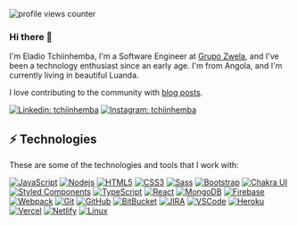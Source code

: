 ![profile views counter][counter]
### Hi there 👋

I'm Eladio Tchiinhemba,  I'm a Software Engineer at [Grupo Zwela](https://grupozwela.com), and I've been a technology enthusiast since an early age. I'm from Angola, and I'm currently living in beautiful Luanda.

I love contributing to the community with [blog posts](https://www.linkedin.com/in/tchiinhemba).

[![Linkedin: tchiinhemba](https://img.shields.io/badge/-Linkedin-blue?style=flat-square&logo=Linkedin&logoColor=white&link=https://www.linkedin.com/in/tchiinhemba/)](https://www.linkedin.com/in/tchiinhemba/)
[![Instagram: tchiinhemba](https://img.shields.io/badge/Instagram-E4405F?style=flat-square&logo=instagram&logoColor=white&link=https://www.instagram.com/tchiinhemba)](https://www.instagram.com/tchiinhemba)

## ⚡ Technologies

These are some of the technologies and tools that I work with:

<a href="https://developer.mozilla.org/en-US/docs/Web/JavaScript">![JavaScript](https://img.shields.io/badge/-JavaScript-black?style=flat-square&logo=javascript)</a>
<a href="https://nodejs.org/en/docs/">![Nodejs](https://img.shields.io/badge/-Nodejs-339933?style=flat-square&logo=Node.js&logoColor=white)</a>
<a href="https://html.spec.whatwg.org/multipage/">![HTML5](https://img.shields.io/badge/-HTML5-E34F26?style=flat-square&logo=html5&logoColor=white)</a>
<a href="https://www.w3.org/Style/CSS/specs.en.html">![CSS3](https://img.shields.io/badge/-CSS3-1572B6?style=flat-square&logo=css3)</a>
<a href="https://sass-lang.com/documentation/">![Sass](https://img.shields.io/badge/-Sass-CC6699?style=flat-square&logo=sass&logoColor=white)</a>
<a href="https://getbootstrap.com/docs/4.1/getting-started/introduction/">![Bootstrap](https://img.shields.io/badge/-Bootstrap-563D7C?style=flat-square&logo=bootstrap)</a>
<a href="https://chakra-ui.com/getting-started">![Chakra UI](https://img.shields.io/badge/Chakra--UI-319795?style=flat-square&logo=chakra-ui&logoColor=white)</a>
<a href="https://styled-components.com/">![Styled Components](https://img.shields.io/badge/styled--components-DB7093?style=flat-square&logo=styled-components&logoColor=white)</a>
<a href="https://www.typescriptlang.org/docs/">![TypeScript](https://img.shields.io/badge/TypeScript-007ACC?style=flat-square&logo=typescript&logoColor=white)</a>
<a href="https://beta.reactjs.org/">![React](https://img.shields.io/badge/React-20232A?style=flat-square&logo=react&logoColor=61DAFB)</a>
<a href="https://www.mongodb.com/docs/">![MongoDB](https://img.shields.io/badge/-MongoDB-black?style=flat-square&logo=mongodb)</a>
<a href="https://firebase.google.com/docs?gclid=Cj0KCQjw48OaBhDWARIsAMd966AYvKx0bjSXotyByWQ6-iEYNQTlSYQkLebygfdkd2IszJocMmr1do0aAguFEALw_wcB&gclsrc=aw.ds">![Firebase](https://img.shields.io/badge/Firebase-FFCA28?style=flat-square&logo=firebase&logoColor=white)</a>
<a href="https://webpack.js.org/guides/getting-started/">![Webpack](https://img.shields.io/badge/Webpack-8DD6F9?style=flat-square&logo=Webpack&logoColor=white)</a>
<a href="https://www.git-scm.com/doc">![Git](https://img.shields.io/badge/-Git-black?style=flat-square&logo=git)</a>
<a href="https://docs.github.com/en">![GitHub](https://img.shields.io/badge/-GitHub-181717?style=flat-square&logo=github)</a>
<a href="https://bitbucket.org/product/?&aceid=&adposition=&adgroup=92266799277&campaign=9128560794&creative=414680964362&device=c&keyword=%2Bbitbucket&matchtype=b&network=g&placement=&ds_kids=p51241782910&ds_e=GOOGLE&ds_eid=700000001551985&ds_e1=GOOGLE&gclid=Cj0KCQjw48OaBhDWARIsAMd966DV3n-u6JZBWvszoNzUFPN4tH4G3CcOdY653mX7jmcVYoNuH5gLSWEaAt8UEALw_wcB&gclsrc=aw.ds">![BitBucket](https://img.shields.io/badge/-BitBucket-darkblue?style=flat-square&logo=bitbucket)</a>
<a href="https://confluence.atlassian.com/jira">![JIRA](https://img.shields.io/badge/-JIRA-0052CC?style=flat-square&logo=jira)</a>
<a href="https://code.visualstudio.com/docs">![VSCode](https://img.shields.io/badge/-VSCode-007ACC?style=flat-square&logo=visual-studio-code&logoColor=white)</a>
<a href="https://devcenter.heroku.com/categories/reference">![Heroku](https://img.shields.io/badge/Heroku-430098?style=flat-square&logo=heroku&logoColor=white)</a>
<a href="https://vercel.com/docs">![Vercel](https://img.shields.io/badge/Vercel-000000?style=flat-square&logo=vercel&logoColor=white)</a>
<a href="https://docs.netlify.com/">![Netlify](https://img.shields.io/badge/Netlify-00C7B7?style=flat-square&logo=netlify&logoColor=white)</a>
<a href="https://docs.kernel.org/">![Linux](https://img.shields.io/badge/Linux-FCC624?style=flat-square&logo=linux&logoColor=black)</a>

<!-- Refrence Links -->
[counter]: https://komarev.com/ghpvc/?username=tchiinhemba&style=flat-square&color=6cd63e

